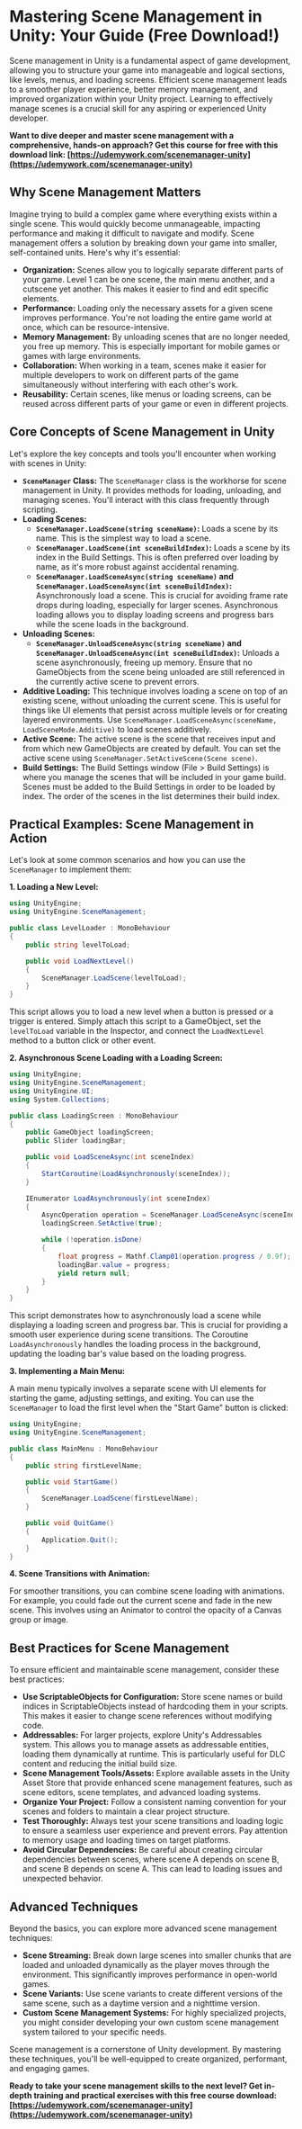 # Mastering Scene Management in Unity: Your Guide (Free Download!)

Scene management in Unity is a fundamental aspect of game development, allowing you to structure your game into manageable and logical sections, like levels, menus, and loading screens. Efficient scene management leads to a smoother player experience, better memory management, and improved organization within your Unity project. Learning to effectively manage scenes is a crucial skill for any aspiring or experienced Unity developer.

**Want to dive deeper and master scene management with a comprehensive, hands-on approach? Get this course for free with this download link: [https://udemywork.com/scenemanager-unity](https://udemywork.com/scenemanager-unity)**

## Why Scene Management Matters

Imagine trying to build a complex game where everything exists within a single scene. This would quickly become unmanageable, impacting performance and making it difficult to navigate and modify. Scene management offers a solution by breaking down your game into smaller, self-contained units. Here's why it's essential:

*   **Organization:** Scenes allow you to logically separate different parts of your game. Level 1 can be one scene, the main menu another, and a cutscene yet another. This makes it easier to find and edit specific elements.
*   **Performance:** Loading only the necessary assets for a given scene improves performance. You're not loading the entire game world at once, which can be resource-intensive.
*   **Memory Management:** By unloading scenes that are no longer needed, you free up memory. This is especially important for mobile games or games with large environments.
*   **Collaboration:** When working in a team, scenes make it easier for multiple developers to work on different parts of the game simultaneously without interfering with each other's work.
*   **Reusability:** Certain scenes, like menus or loading screens, can be reused across different parts of your game or even in different projects.

## Core Concepts of Scene Management in Unity

Let's explore the key concepts and tools you'll encounter when working with scenes in Unity:

*   **`SceneManager` Class:** The `SceneManager` class is the workhorse for scene management in Unity. It provides methods for loading, unloading, and managing scenes. You'll interact with this class frequently through scripting.
*   **Loading Scenes:**
    *   **`SceneManager.LoadScene(string sceneName)`:** Loads a scene by its name. This is the simplest way to load a scene.
    *   **`SceneManager.LoadScene(int sceneBuildIndex)`:** Loads a scene by its index in the Build Settings. This is often preferred over loading by name, as it's more robust against accidental renaming.
    *   **`SceneManager.LoadSceneAsync(string sceneName)` and `SceneManager.LoadSceneAsync(int sceneBuildIndex)`:** Asynchronously load a scene. This is crucial for avoiding frame rate drops during loading, especially for larger scenes. Asynchronous loading allows you to display loading screens and progress bars while the scene loads in the background.
*   **Unloading Scenes:**
    *   **`SceneManager.UnloadSceneAsync(string sceneName)` and `SceneManager.UnloadSceneAsync(int sceneBuildIndex)`:** Unloads a scene asynchronously, freeing up memory. Ensure that no GameObjects from the scene being unloaded are still referenced in the currently active scene to prevent errors.
*   **Additive Loading:**  This technique involves loading a scene on top of an existing scene, without unloading the current scene. This is useful for things like UI elements that persist across multiple levels or for creating layered environments.  Use `SceneManager.LoadSceneAsync(sceneName, LoadSceneMode.Additive)` to load scenes additively.
*   **Active Scene:** The active scene is the scene that receives input and from which new GameObjects are created by default. You can set the active scene using `SceneManager.SetActiveScene(Scene scene)`.
*   **Build Settings:** The Build Settings window (File > Build Settings) is where you manage the scenes that will be included in your game build. Scenes must be added to the Build Settings in order to be loaded by index. The order of the scenes in the list determines their build index.

## Practical Examples: Scene Management in Action

Let's look at some common scenarios and how you can use the `SceneManager` to implement them:

**1. Loading a New Level:**

```csharp
using UnityEngine;
using UnityEngine.SceneManagement;

public class LevelLoader : MonoBehaviour
{
    public string levelToLoad;

    public void LoadNextLevel()
    {
        SceneManager.LoadScene(levelToLoad);
    }
}
```

This script allows you to load a new level when a button is pressed or a trigger is entered. Simply attach this script to a GameObject, set the `levelToLoad` variable in the Inspector, and connect the `LoadNextLevel` method to a button click or other event.

**2. Asynchronous Scene Loading with a Loading Screen:**

```csharp
using UnityEngine;
using UnityEngine.SceneManagement;
using UnityEngine.UI;
using System.Collections;

public class LoadingScreen : MonoBehaviour
{
    public GameObject loadingScreen;
    public Slider loadingBar;

    public void LoadSceneAsync(int sceneIndex)
    {
        StartCoroutine(LoadAsynchronously(sceneIndex));
    }

    IEnumerator LoadAsynchronously(int sceneIndex)
    {
        AsyncOperation operation = SceneManager.LoadSceneAsync(sceneIndex);
        loadingScreen.SetActive(true);

        while (!operation.isDone)
        {
            float progress = Mathf.Clamp01(operation.progress / 0.9f); //Adjust for the fact that progress doesn't reach 1
            loadingBar.value = progress;
            yield return null;
        }
    }
}
```

This script demonstrates how to asynchronously load a scene while displaying a loading screen and progress bar. This is crucial for providing a smooth user experience during scene transitions.  The Coroutine `LoadAsynchronously` handles the loading process in the background, updating the loading bar's value based on the loading progress.

**3. Implementing a Main Menu:**

A main menu typically involves a separate scene with UI elements for starting the game, adjusting settings, and exiting. You can use the `SceneManager` to load the first level when the "Start Game" button is clicked:

```csharp
using UnityEngine;
using UnityEngine.SceneManagement;

public class MainMenu : MonoBehaviour
{
    public string firstLevelName;

    public void StartGame()
    {
        SceneManager.LoadScene(firstLevelName);
    }

    public void QuitGame()
    {
        Application.Quit();
    }
}
```

**4. Scene Transitions with Animation:**

For smoother transitions, you can combine scene loading with animations. For example, you could fade out the current scene and fade in the new scene.  This involves using an Animator to control the opacity of a Canvas group or image.

## Best Practices for Scene Management

To ensure efficient and maintainable scene management, consider these best practices:

*   **Use ScriptableObjects for Configuration:** Store scene names or build indices in ScriptableObjects instead of hardcoding them in your scripts. This makes it easier to change scene references without modifying code.
*   **Addressables:**  For larger projects, explore Unity's Addressables system. This allows you to manage assets as addressable entities, loading them dynamically at runtime. This is particularly useful for DLC content and reducing the initial build size.
*   **Scene Management Tools/Assets:** Explore available assets in the Unity Asset Store that provide enhanced scene management features, such as scene editors, scene templates, and advanced loading systems.
*   **Organize Your Project:**  Follow a consistent naming convention for your scenes and folders to maintain a clear project structure.
*   **Test Thoroughly:**  Always test your scene transitions and loading logic to ensure a seamless user experience and prevent errors.  Pay attention to memory usage and loading times on target platforms.
*   **Avoid Circular Dependencies:** Be careful about creating circular dependencies between scenes, where scene A depends on scene B, and scene B depends on scene A. This can lead to loading issues and unexpected behavior.

## Advanced Techniques

Beyond the basics, you can explore more advanced scene management techniques:

*   **Scene Streaming:**  Break down large scenes into smaller chunks that are loaded and unloaded dynamically as the player moves through the environment. This significantly improves performance in open-world games.
*   **Scene Variants:**  Use scene variants to create different versions of the same scene, such as a daytime version and a nighttime version.
*   **Custom Scene Management Systems:**  For highly specialized projects, you might consider developing your own custom scene management system tailored to your specific needs.

Scene management is a cornerstone of Unity development. By mastering these techniques, you'll be well-equipped to create organized, performant, and engaging games.

**Ready to take your scene management skills to the next level?  Get in-depth training and practical exercises with this free course download: [https://udemywork.com/scenemanager-unity](https://udemywork.com/scenemanager-unity)**
